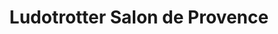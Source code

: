 ---
title: "Ludotrotter Salon de Provence"
url: /salon-de-provence/ludotrotter-salon-de-provence/
shop: Spiele
---